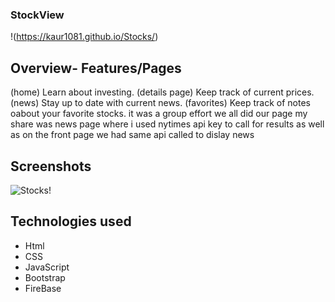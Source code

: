 ### StockView
!(https://kaur1081.github.io/Stocks/)

## Overview- Features/Pages
(home) Learn about investing.
(details page) Keep track of current prices.
(news) Stay up to date with current news.
(favorites) Keep track of notes oabout your favorite stocks.
it was a group effort
we all did our page 
my share was news page where i used nytimes api key to call for results 
as well as on the front page we had same api called to dislay news

## Screenshots
![Stocks! ]()

## Technologies used

- Html
- CSS
- JavaScript
- Bootstrap
- FireBase
